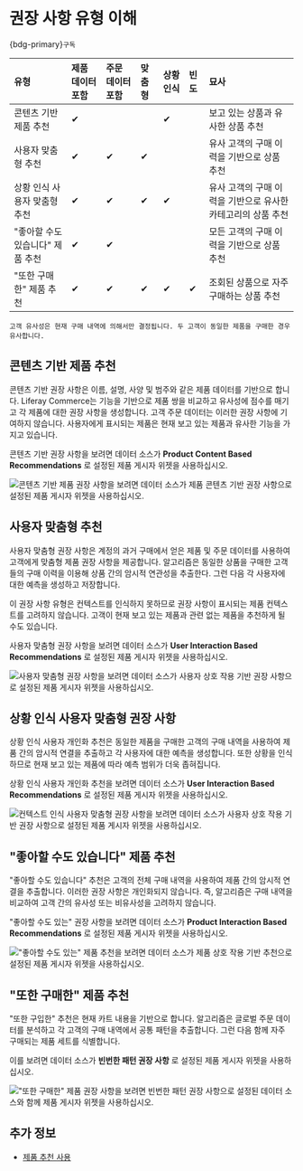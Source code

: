 # 권장 사항 유형 이해

{bdg-primary}`구독`

| 유형                  | 제품 데이터 포함 | 주문 데이터 포함 | 맞춤형      | 상황 인식    | 빈도       | 묘사                                 |
|:------------------- |:--------- |:--------- |:-------- |:-------- |:-------- |:---------------------------------- |
| 콘텐츠 기반 제품 추천        | &#10004;  |           |          | &#10004; |          | 보고 있는 상품과 유사한 상품 추천                |
| 사용자 맞춤형 추천          | &#10004;  | &#10004;  | &#10004; |          |          | 유사 고객의 구매 이력을 기반으로 상품 추천           |
| 상황 인식 사용자 맞춤형 추천    | &#10004;  | &#10004;  | &#10004; | &#10004; |          | 유사 고객의 구매 이력을 기반으로 유사한 카테고리의 상품 추천 |
| "좋아할 수도 있습니다" 제품 추천 | &#10004;  | &#10004;  |          |          |          | 모든 고객의 구매 이력을 기반으로 상품 추천           |
| "또한 구매한" 제품 추천      | &#10004;  | &#10004;  | &#10004; | &#10004; | &#10004; | 조회된 상품으로 자주 구매하는 상품 추천             |

```{important}
고객 유사성은 현재 구매 내역에 의해서만 결정됩니다. 두 고객이 동일한 제품을 구매한 경우 유사합니다.
```

## 콘텐츠 기반 제품 추천

콘텐츠 기반 권장 사항은 이름, 설명, 사양 및 범주와 같은 제품 데이터를 기반으로 합니다. Liferay Commerce는 기능을 기반으로 제품 쌍을 비교하고 유사성에 점수를 매기고 각 제품에 대한 권장 사항을 생성합니다. 고객 주문 데이터는 이러한 권장 사항에 기여하지 않습니다. 사용자에게 표시되는 제품은 현재 보고 있는 제품과 유사한 기능을 가지고 있습니다.

콘텐츠 기반 권장 사항을 보려면 데이터 소스가 **Product Content Based Recommendations** 로 설정된 제품 게시자 위젯을 사용하십시오.

![콘텐츠 기반 제품 권장 사항을 보려면 데이터 소스가 제품 콘텐츠 기반 권장 사항으로 설정된 제품 게시자 위젯을 사용하십시오.](./understanding-recommendation-types/images/01.png)

## 사용자 맞춤형 추천

사용자 맞춤형 권장 사항은 계정의 과거 구매에서 얻은 제품 및 주문 데이터를 사용하여 고객에게 맞춤형 제품 권장 사항을 제공합니다. 알고리즘은 동일한 상품을 구매한 고객들의 구매 이력을 이용해 상품 간의 암시적 연관성을 추출한다. 그런 다음 각 사용자에 대한 예측을 생성하고 저장합니다.

이 권장 사항 유형은 컨텍스트를 인식하지 못하므로 권장 사항이 표시되는 제품 컨텍스트를 고려하지 않습니다. 고객이 현재 보고 있는 제품과 관련 없는 제품을 추천하게 될 수도 있습니다.

사용자 맞춤형 권장 사항을 보려면 데이터 소스가 **User Interaction Based Recommendations** 로 설정된 제품 게시자 위젯을 사용하십시오.

![사용자 맞춤형 권장 사항을 보려면 데이터 소스가 사용자 상호 작용 기반 권장 사항으로 설정된 제품 게시자 위젯을 사용하십시오.](./understanding-recommendation-types/images/02.png)

## 상황 인식 사용자 맞춤형 권장 사항

상황 인식 사용자 개인화 추천은 동일한 제품을 구매한 고객의 구매 내역을 사용하여 제품 간의 암시적 연결을 추출하고 각 사용자에 대한 예측을 생성합니다. 또한 상황을 인식하므로 현재 보고 있는 제품에 따라 예측 범위가 더욱 좁혀집니다.

상황 인식 사용자 개인화 추천을 보려면 데이터 소스가 **User Interaction Based Recommendations** 로 설정된 제품 게시자 위젯을 사용하십시오.

![컨텍스트 인식 사용자 맞춤형 권장 사항을 보려면 데이터 소스가 사용자 상호 작용 기반 권장 사항으로 설정된 제품 게시자 위젯을 사용하십시오.](./understanding-recommendation-types/images/02.png)

## "좋아할 수도 있습니다" 제품 추천

"좋아할 수도 있습니다" 추천은 고객의 전체 구매 내역을 사용하여 제품 간의 암시적 연결을 추출합니다. 이러한 권장 사항은 개인화되지 않습니다. 즉, 알고리즘은 구매 내역을 비교하여 고객 간의 유사성 또는 비유사성을 고려하지 않습니다.

"좋아할 수도 있는" 권장 사항을 보려면 데이터 소스가 **Product Interaction Based Recommendations** 로 설정된 제품 게시자 위젯을 사용하십시오.

!["좋아할 수도 있는" 제품 추천을 보려면 데이터 소스가 제품 상호 작용 기반 추천으로 설정된 제품 게시자 위젯을 사용하십시오.](./understanding-recommendation-types/images/03.png)

## "또한 구매한" 제품 추천

"또한 구입한" 추천은 현재 카트 내용을 기반으로 합니다. 알고리즘은 글로벌 주문 데이터를 분석하고 각 고객의 구매 내역에서 공통 패턴을 추출합니다. 그런 다음 함께 자주 구매되는 제품 세트를 식별합니다.

이를 보려면 데이터 소스가 **빈번한 패턴 권장 사항** 로 설정된 제품 게시자 위젯을 사용하십시오.

!["또한 구매한" 제품 권장 사항을 보려면 빈번한 패턴 권장 사항으로 설정된 데이터 소스와 함께 제품 게시자 위젯을 사용하십시오.](./understanding-recommendation-types/images/04.png)

## 추가 정보

* [제품 추천 사용](./using-product-recommendations.md)
